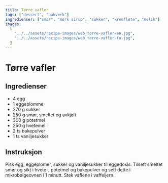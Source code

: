 ```yaml
---
title: Tørre vafler
tags: ["dessert", "bakverk"]
ingredienser: ["smør", "mørk sirup", "sukker", "kremfløte", "nelik"]
images:
  [
    "../../assets/recipe-images/web_tørre-vafler-en.jpg",
    "../../assets/recipe-images/web_tørre-vafler-to.jpg",
  ]
---
```


# Tørre vafler

## Ingredienser

- 4 egg
- 1 eggeplomme
- 270 g sukker
- 250 g smør, smeltet og avkjølt
- 300 g potetmel
- 250 g hvetemel
- 2 ts bakepulver
- 1 ts vaniljesukker

## Instruksjon

Pisk egg, eggeplomer, sukker og vaniljesukker til eggedosis. Tilsett smeltet smør og sikt i hvete-, potetmel og bakepulver og sett dette i mikrobølgeovnen i 1 minutt. Stek vaflene i vaffeljern.
